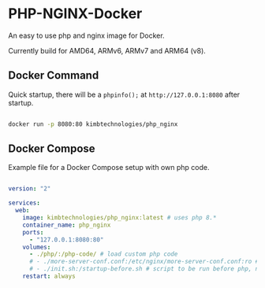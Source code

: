 # PHP-NGINX-Docker

An easy to use php and nginx image for Docker.

Currently build for AMD64, ARMv6, ARMv7 and ARM64 (v8).

## Docker Command

Quick startup, there will be a `phpinfo();` at `http://127.0.0.1:8080` after startup.

```bash

docker run -p 8080:80 kimbtechnologies/php_nginx

```

## Docker Compose

Example file for a Docker Compose setup with own php code.

```yaml

version: "2"

services:
  web:
    image: kimbtechnologies/php_nginx:latest # uses php 8.*
    container_name: php_nginx
    ports:
      - "127.0.0.1:8080:80"
    volumes:
      - ./php/:/php-code/ # load custom php code
      # - ./more-server-conf.conf:/etc/nginx/more-server-conf.conf:ro # add config options to the nginx conf (see file in repository for example)
      # - ./init.sh:/startup-before.sh # script to be run before php, nginx startup (e.g. for system updates, ..., runs as root)
    restart: always

```
